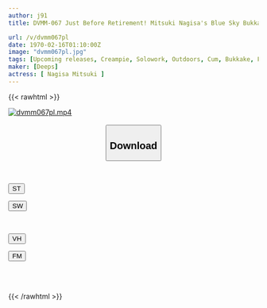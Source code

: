 ```yaml
---
author: j91
title: DVMM-067 Just Before Retirement! Mitsuki Nagisa's Blue Sky Bukkake Fan Appreciation Festival, Treating Amateur Men With All Her Might! Semen Removal Tour, Cum Swallowing, Bukkake, And Raw Creampie! Total 35 Shots

url: /v/dvmm067pl
date: 1970-02-16T01:10:00Z
image: "dvmm067pl.jpg"
tags: [Upcoming releases, Creampie, Solowork, Outdoors, Cum, Bukkake, Fan Appreciation	]
maker: [Deeps]
actress: [ Nagisa Mitsuki ]
---
```



{{< rawhtml >}}

<div class="video" data-videoid="pending_link.html">
    <a href="javascript:;">
        <img src="/v/dvmm067pl/dvmm067pl.jpg" width="WIDTH" height="HEIGHT" alt="dvmm067pl.mp4" loading="lazy">
    </a>
</div>

<script type="text/javascript" src="https://j91.asia/asset/on-demand-pend.js"></script>

<br>
  <link rel="stylesheet" href="https://j91.asia/asset/bs5.css">
  
  <center>
  <button class="btn btn-primary" type="button" data-bs-toggle="collapse" data-bs-target=".multi-collapse" aria-expanded="false" aria-controls="multiCollapseExample1 multiCollapseExample2"><h2>Download</h2></button></center>
</p>
<div class="row">
  <div class="col">
    <div class="collapse multi-collapse" id="multiCollapseExample1">
      <div class="card card-body">
	      	      <br>
<div class="buttons">  
<p><a href="https://j91.asia/pending_link.html" target="_blank"><button class="btn-hover color-3"><i class="fa fa-download"></i> ST</button></a></p>
<p><a href="https://j91.asia/pending_link.html" target="_blank"><button class="btn-hover color-2"><i class="fa fa-download"></i> SW</button></a></p></div>
    </div>
  </div>
</div>
  <div class="col">
    <div class="collapse multi-collapse" id="multiCollapseExample2">
      <div class="card card-body">
	      <br>
<div class="buttons">
<p><a href="https://j91.asia/pending_link.html" target="_blank"><button class="btn-hover color-9"><i class="fa fa-download"></i> VH</button></a></p>
<p><a href="https://j91.asia/pending_link.html"><button class="btn-hover color-8"><i class="fa fa-download"></i> FM</button></a></p></div>
<br><br>
      </div>
    </div>
  </div>
</div>

{{< /rawhtml >}}